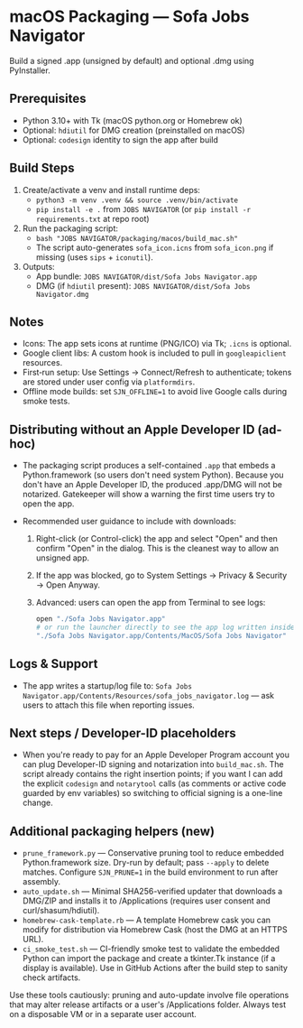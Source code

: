 # macOS Packaging — Sofa Jobs Navigator

Build a signed .app (unsigned by default) and optional .dmg using PyInstaller.

## Prerequisites
- Python 3.10+ with Tk (macOS python.org or Homebrew ok)
- Optional: `hdiutil` for DMG creation (preinstalled on macOS)
- Optional: `codesign` identity to sign the app after build

## Build Steps
1. Create/activate a venv and install runtime deps:
   - `python3 -m venv .venv && source .venv/bin/activate`
   - `pip install -e .` from `JOBS NAVIGATOR` (or `pip install -r requirements.txt` at repo root)
2. Run the packaging script:
   - `bash "JOBS NAVIGATOR/packaging/macos/build_mac.sh"`
   - The script auto-generates `sofa_icon.icns` from `sofa_icon.png` if missing (uses `sips` + `iconutil`).
3. Outputs:
   - App bundle: `JOBS NAVIGATOR/dist/Sofa Jobs Navigator.app`
   - DMG (if `hdiutil` present): `JOBS NAVIGATOR/dist/Sofa Jobs Navigator.dmg`

## Notes
- Icons: The app sets icons at runtime (PNG/ICO) via Tk; `.icns` is optional.
- Google client libs: A custom hook is included to pull in `googleapiclient` resources.
- First‑run setup: Use Settings → Connect/Refresh to authenticate; tokens are stored under user config via `platformdirs`.
- Offline mode builds: set `SJN_OFFLINE=1` to avoid live Google calls during smoke tests.

## Distributing without an Apple Developer ID (ad-hoc)

- The packaging script produces a self-contained `.app` that embeds a Python.framework
   (so users don't need system Python). Because you don't have an Apple Developer ID,
   the produced .app/DMG will not be notarized. Gatekeeper will show a warning the
   first time users try to open the app.
- Recommended user guidance to include with downloads:

   1. Right-click (or Control-click) the app and select "Open" and then confirm "Open"
       in the dialog. This is the cleanest way to allow an unsigned app.
   2. If the app was blocked, go to System Settings → Privacy & Security → Open Anyway.
   3. Advanced: users can open the app from Terminal to see logs:

       ```bash
       open "./Sofa Jobs Navigator.app"
       # or run the launcher directly to see the app log written inside the bundle
       "./Sofa Jobs Navigator.app/Contents/MacOS/Sofa Jobs Navigator"
       ```

## Logs & Support

- The app writes a startup/log file to:
   `Sofa Jobs Navigator.app/Contents/Resources/sofa_jobs_navigator.log` — ask users to attach this file when reporting issues.

## Next steps / Developer-ID placeholders

- When you're ready to pay for an Apple Developer Program account you can plug
   Developer-ID signing and notarization into `build_mac.sh`. The script already
   contains the right insertion points; if you want I can add the explicit
   `codesign` and `notarytool` calls (as comments or active code guarded by env
   variables) so switching to official signing is a one-line change.

## Additional packaging helpers (new)

- `prune_framework.py` — Conservative pruning tool to reduce embedded Python.framework size. Dry-run by default; pass `--apply` to delete matches. Configure `SJN_PRUNE=1` in the build environment to run after assembly.
- `auto_update.sh` — Minimal SHA256-verified updater that downloads a DMG/ZIP and installs it to /Applications (requires user consent and curl/shasum/hdiutil).
- `homebrew-cask-template.rb` — A template Homebrew cask you can modify for distribution via Homebrew Cask (host the DMG at an HTTPS URL).
- `ci_smoke_test.sh` — CI-friendly smoke test to validate the embedded Python can import the package and create a tkinter.Tk instance (if a display is available). Use in GitHub Actions after the build step to sanity check artifacts.

Use these tools cautiously: pruning and auto-update involve file operations that may alter release artifacts or a user's /Applications folder. Always test on a disposable VM or in a separate user account.
